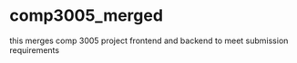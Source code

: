 # comp3005_merged
this merges comp 3005 project frontend and backend to meet submission requirements
